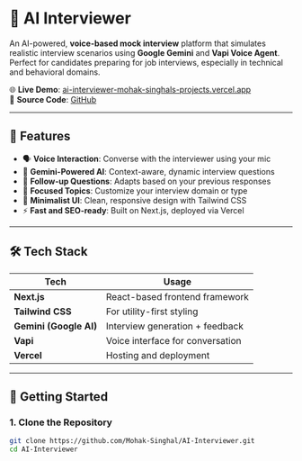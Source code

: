 # 🤖 AI Interviewer

An AI-powered, **voice-based mock interview** platform that simulates realistic interview scenarios using **Google Gemini** and **Vapi Voice Agent**. Perfect for candidates preparing for job interviews, especially in technical and behavioral domains.

🌐 **Live Demo**: [ai-interviewer-mohak-singhals-projects.vercel.app](https://ai-interviewer-mohak-singhals-projects.vercel.app)  
📂 **Source Code**: [GitHub](https://github.com/Mohak-Singhal/AI-Interviewer)

---

## 🧠 Features

- 🗣️ **Voice Interaction**: Converse with the interviewer using your mic
- 🤖 **Gemini-Powered AI**: Context-aware, dynamic interview questions
- 🔁 **Follow-up Questions**: Adapts based on your previous responses
- 🎯 **Focused Topics**: Customize your interview domain or type
- 🌙 **Minimalist UI**: Clean, responsive design with Tailwind CSS
- ⚡ **Fast and SEO-ready**: Built on Next.js, deployed via Vercel

---

## 🛠️ Tech Stack

| Tech        | Usage                                          |
|-------------|------------------------------------------------|
| **Next.js** | React-based frontend framework                 |
| **Tailwind CSS** | For utility-first styling              |
| **Gemini (Google AI)** | Interview generation + feedback     |
| **Vapi**    | Voice interface for conversation               |
| **Vercel**  | Hosting and deployment                         |

---

## 🚀 Getting Started

### 1. Clone the Repository

```bash
git clone https://github.com/Mohak-Singhal/AI-Interviewer.git
cd AI-Interviewer
